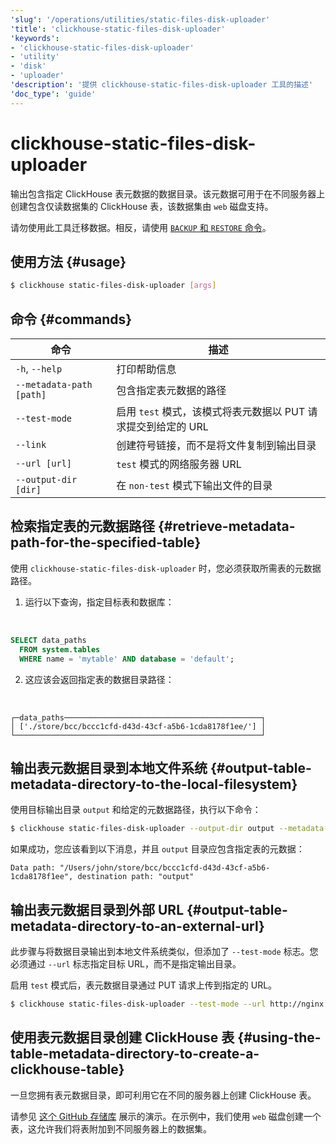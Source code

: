 ```yaml
---
'slug': '/operations/utilities/static-files-disk-uploader'
'title': 'clickhouse-static-files-disk-uploader'
'keywords':
- 'clickhouse-static-files-disk-uploader'
- 'utility'
- 'disk'
- 'uploader'
'description': '提供 clickhouse-static-files-disk-uploader 工具的描述'
'doc_type': 'guide'
---
```



# clickhouse-static-files-disk-uploader

输出包含指定 ClickHouse 表元数据的数据目录。该元数据可用于在不同服务器上创建包含仅读数据集的 ClickHouse 表，该数据集由 `web` 磁盘支持。

请勿使用此工具迁移数据。相反，请使用 [`BACKUP` 和 `RESTORE` 命令](/operations/backup)。

## 使用方法 {#usage}

```bash
$ clickhouse static-files-disk-uploader [args]
```

## 命令 {#commands}

|命令|描述|
|---|---|
|`-h`, `--help`|打印帮助信息|
|`--metadata-path [path]`|包含指定表元数据的路径|
|`--test-mode`|启用 `test` 模式，该模式将表元数据以 PUT 请求提交到给定的 URL|
|`--link`|创建符号链接，而不是将文件复制到输出目录|
|`--url [url]`|`test` 模式的网络服务器 URL|
|`--output-dir [dir]`|在 `non-test` 模式下输出文件的目录|

## 检索指定表的元数据路径 {#retrieve-metadata-path-for-the-specified-table}

使用 `clickhouse-static-files-disk-uploader` 时，您必须获取所需表的元数据路径。

1. 运行以下查询，指定目标表和数据库：

<br />

```sql
SELECT data_paths
  FROM system.tables
  WHERE name = 'mytable' AND database = 'default';
```

2. 这应该会返回指定表的数据目录路径：

<br />

```response
┌─data_paths────────────────────────────────────────────┐
│ ['./store/bcc/bccc1cfd-d43d-43cf-a5b6-1cda8178f1ee/'] │
└───────────────────────────────────────────────────────┘
```

## 输出表元数据目录到本地文件系统 {#output-table-metadata-directory-to-the-local-filesystem}

使用目标输出目录 `output` 和给定的元数据路径，执行以下命令：

```bash
$ clickhouse static-files-disk-uploader --output-dir output --metadata-path ./store/bcc/bccc1cfd-d43d-43cf-a5b6-1cda8178f1ee/
```

如果成功，您应该看到以下消息，并且 `output` 目录应包含指定表的元数据：

```repsonse
Data path: "/Users/john/store/bcc/bccc1cfd-d43d-43cf-a5b6-1cda8178f1ee", destination path: "output"
```

## 输出表元数据目录到外部 URL {#output-table-metadata-directory-to-an-external-url}

此步骤与将数据目录输出到本地文件系统类似，但添加了 `--test-mode` 标志。您必须通过 `--url` 标志指定目标 URL，而不是指定输出目录。

启用 `test` 模式后，表元数据目录通过 PUT 请求上传到指定的 URL。

```bash
$ clickhouse static-files-disk-uploader --test-mode --url http://nginx:80/test1 --metadata-path ./store/bcc/bccc1cfd-d43d-43cf-a5b6-1cda8178f1ee/
```

## 使用表元数据目录创建 ClickHouse 表 {#using-the-table-metadata-directory-to-create-a-clickhouse-table}

一旦您拥有表元数据目录，即可利用它在不同的服务器上创建 ClickHouse 表。

请参见 [这个 GitHub 存储库](https://github.com/ClickHouse/web-tables-demo) 展示的演示。在示例中，我们使用 `web` 磁盘创建一个表，这允许我们将表附加到不同服务器上的数据集。
